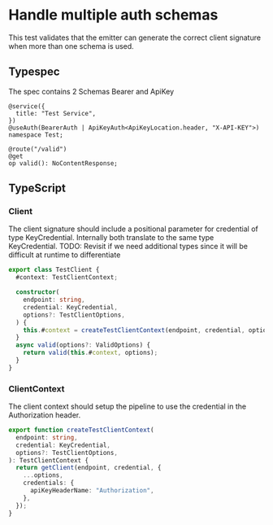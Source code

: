 # Handle multiple auth schemas

This test validates that the emitter can generate the correct client signature when more than one schema is used.

## Typespec

The spec contains 2 Schemas Bearer and ApiKey

```tsp
@service({
  title: "Test Service",
})
@useAuth(BearerAuth | ApiKeyAuth<ApiKeyLocation.header, "X-API-KEY">)
namespace Test;

@route("/valid")
@get
op valid(): NoContentResponse;
```

## TypeScript

### Client

The client signature should include a positional parameter for credential of type KeyCredential. Internally both translate to the same type KeyCredential.
TODO: Revisit if we need additional types since it will be difficult at runtime to differentiate

```ts src/testClient.ts class TestClient
export class TestClient {
  #context: TestClientContext;

  constructor(
    endpoint: string,
    credential: KeyCredential,
    options?: TestClientOptions,
  ) {
    this.#context = createTestClientContext(endpoint, credential, options);
  }
  async valid(options?: ValidOptions) {
    return valid(this.#context, options);
  }
}
```

### ClientContext

The client context should setup the pipeline to use the credential in the Authorization header.

```ts src/api/testClientContext.ts function createTestClientContext
export function createTestClientContext(
  endpoint: string,
  credential: KeyCredential,
  options?: TestClientOptions,
): TestClientContext {
  return getClient(endpoint, credential, {
    ...options,
    credentials: {
      apiKeyHeaderName: "Authorization",
    },
  });
}
```
